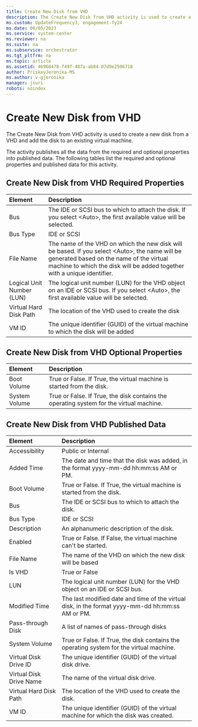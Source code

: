 ```yaml
---
title: Create New Disk from VHD
description: The Create New Disk from VHD activity is used to create a new disk from a VHD and add the disk to an existing virtual machine.
ms.custom: UpdateFrequency3, engagement-fy24
ms.date: 09/05/2023
ms.service: system-center
ms.reviewer: na
ms.suite: na
ms.subservice: orchestrator
ms.tgt_pltfrm: na
ms.topic: article
ms.assetid: 46968478-f49f-487a-ab84-07d9e2506718
author: PriskeyJeronika-MS
ms.author: v-gjeronika
manager: jsuri
robots: noindex
---
```

# Create New Disk from VHD



The Create New Disk from VHD activity is used to create a new disk from a VHD and add the disk to an existing virtual machine.

The activity publishes all the data from the required and optional properties into published data. The following tables list the required and optional properties and published data for this activity.

## Create New Disk from VHD Required Properties

| Element   | Description
|:---|:---|
| Bus   | The IDE or SCSI bus to which to attach the disk. If you select &lt;Auto&gt;, the first available value will be selected.   |  
| Bus Type   | IDE or SCSI   |  
| File Name   | The name of the VHD on which the new disk will be based. If you select &lt;Auto&gt;, the name will be generated based on the name of the virtual machine to which the disk will be added together with a unique identifier. |  
| Logical Unit Number (LUN) | The logical unit number (LUN) for the VHD object on an IDE or SCSI bus. If you select &lt;Auto&gt;, the first available value will be selected.   |  
| Virtual Hard Disk Path   | The location of the VHD used to create the disk   |  
| VM ID   | The unique identifier (GUID) of the virtual machine to which the disk will be added   |  

## Create New Disk from VHD Optional Properties

| Element   | Description   |
|:---|:---|
| Boot Volume   | True or False. If True, the virtual machine is started from the disk.   |  
| System Volume | True or False. If True, the disk contains the operating system for the virtual machine. |  

## Create New Disk from VHD Published Data

| Element   | Description   |
|:---|:---|
| Accessibility   | Public or Internal   |   
| Added Time   | The date and time that the disk was added, in the format yyyy-mm-dd hh:mm:ss AM or PM.   |   
| Boot Volume   | True or False. If True, the virtual machine is started from the disk.   |   
| Bus   | The IDE or SCSI bus to which to attach the disk.   |   
| Bus Type   | IDE or SCSI   |   
| Description   | An alphanumeric description of the disk.   |   
| Enabled   | True or False. If False, the virtual machine can't be started.   |   
| File Name   | The name of the VHD on which the new disk will be based   |   
| Is VHD   | True or False   |   
| LUN   | The logical unit number (LUN) for the VHD object on an IDE or SCSI bus.   |   
| Modified Time   | The last modified date and time of the virtual disk, in the format yyyy-mm-dd hh:mm:ss AM or PM. |   
| Pass-through Disk   | A list of names of pass-through disks   |   
| System Volume   | True or False. If True, the disk contains the operating system for the virtual machine.   |   
| Virtual Disk Drive ID   | The unique identifier (GUID) of the virtual disk drive.   |   
| Virtual Disk Drive Name | The name of the virtual disk drive.   |   
| Virtual Hard Disk Path  | The location of the VHD used to create the disk.   |   
| VM ID   | The unique identifier (GUID) of the virtual machine for which the disk was created.   |   
